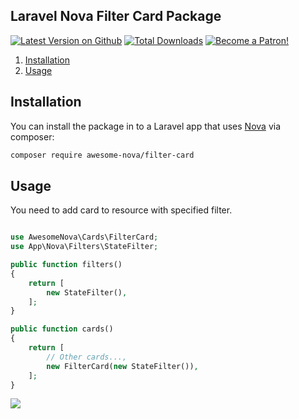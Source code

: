 ## Laravel Nova Filter Card Package
[![Latest Version on Github](https://img.shields.io/packagist/v/awesome-nova/filter-card.svg?style=flat)](https://packagist.org/packages/awesome-nova/filter-card)
[![Total Downloads](https://img.shields.io/packagist/dt/awesome-nova/filter-card.svg?style=flat)](https://packagist.org/packages/awesome-nova/filter-card)
[![Become a Patron!](https://img.shields.io/badge/become-a_patron!-red.svg?logo=patreon&style=flat)](https://www.patreon.com/bePatron?u=16285116)


1. [Installation](#user-content-installation)
2. [Usage](#user-content-usage)

## Installation

You can install the package in to a Laravel app that uses [Nova](https://nova.laravel.com) via composer:

```bash
composer require awesome-nova/filter-card
```

## Usage

You need to add card to resource with specified filter.

```php

use AwesomeNova\Cards\FilterCard;
use App\Nova\Filters\StateFilter;

public function filters()
{
    return [
        new StateFilter(),
    ];
}

public function cards()
{
    return [
        // Other cards...,
        new FilterCard(new StateFilter()),
    ];
}
```
![](https://user-images.githubusercontent.com/370042/51752652-a8d74280-20c0-11e9-9123-090d2cd13c74.png)
